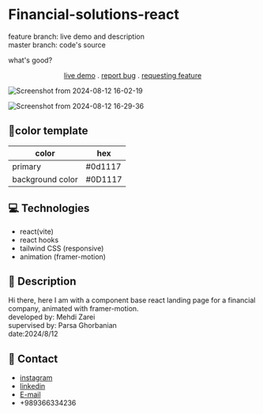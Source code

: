# Financial-solutions-react
feature branch: live demo and description </br>
master branch: code's source 
<p>
  what's good?
</p>
<p align="center">
<a href='https://financial-solutions-react.vercel.app/'>live demo</a> .
<a href="https://github.com/Mehdi-Zaree/newspaper-grid/issues">report bug</a> .
<a href="https://github.com/Mehdi-Zaree/newspaper-grid/issues">requesting feature</a></p>
</p>

![Screenshot from 2024-08-12 16-02-19](https://github.com/user-attachments/assets/416d9f4b-3bba-4bb3-8e5a-8f606353a56d)

![Screenshot from 2024-08-12 16-29-36](https://github.com/user-attachments/assets/a14d9f96-9bdb-4010-ab74-54aa83a31011)



## :art:color template

| color     | hex |
| ----------- | ----------- |
| primary    | #0d1117|
|background color |#0D1117|


## :computer: Technologies 
- react(vite)
- react hooks
- tailwind CSS (responsive)
- animation (framer-motion)
  
## :page_facing_up: Description
Hi there, here I am with a component base react landing page for a financial company, animated with framer-motion. </br>
developed by: Mehdi Zarei</br>
supervised by: Parsa Ghorbanian</br>
date:2024/8/12
## :iphone: Contact
- [instagram](https://instagram.com/mehdi_zarei-web)
- [linkedin](https://linkedin.com/in/mehdi-zri)
- [E-mail](mailto:mahdizarei22019@gmail.com)
- +989366334236
  
  

 
